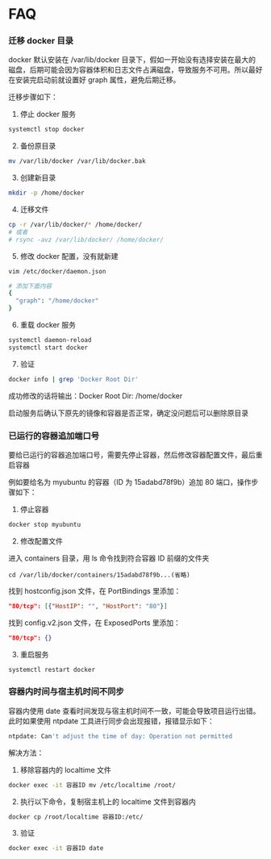# FAQ

### 迁移 docker 目录

docker 默认安装在 /var/lib/docker 目录下，假如一开始没有选择安装在最大的磁盘，后期可能会因为容器体积和日志文件占满磁盘，导致服务不可用。所以最好在安装完启动前就设置好 graph 属性，避免后期迁移。

迁移步骤如下：

1. 停止 docker 服务

```bash
systemctl stop docker
```

2. 备份原目录

```bash
mv /var/lib/docker /var/lib/docker.bak
```

3. 创建新目录

```bash
mkdir -p /home/docker
```

4. 迁移文件

```bash
cp -r /var/lib/docker/* /home/docker/
# 或者
# rsync -avz /var/lib/docker/ /home/docker/
```

5. 修改 docker 配置，没有就新建

```bash
vim /etc/docker/daemon.json

# 添加下面内容
{
  "graph": "/home/docker"
}
```

6. 重载 docker 服务

```bash
systemctl daemon-reload
systemctl start docker
```

7. 验证

```bash
docker info | grep 'Docker Root Dir'
```

成功修改的话将输出：Docker Root Dir: /home/docker

启动服务后确认下原先的镜像和容器是否正常，确定没问题后可以删除原目录



### 已运行的容器追加端口号

要给已运行的容器追加端口号，需要先停止容器，然后修改容器配置文件，最后重启容器

例如要给名为 myubuntu 的容器（ID 为 15adabd78f9b）追加 80 端口，操作步骤如下：

1. 停止容器

```bash
docker stop myubuntu
```

2. 修改配置文件

进入 containers 目录，用 ls 命令找到符合容器 ID 前缀的文件夹

```
cd /var/lib/docker/containers/15adabd78f9b...(省略)
```

找到 hostconfig.json 文件，在 PortBindings 里添加：

```json
"80/tcp": [{"HostIP": "", "HostPort": "80"}]
```

找到 config.v2.json 文件，在 ExposedPorts 里添加：

```json
"80/tcp": {}
```

3. 重启服务

```bash
systemctl restart docker
```



### 容器内时间与宿主机时间不同步

容器内使用 date 查看时间发现与宿主机时间不一致，可能会导致项目运行出错。此时如果使用 ntpdate 工具进行同步会出现报错，报错显示如下：

```bash
ntpdate: Can't adjust the time of day: Operation not permitted
```

解决方法：

1. 移除容器内的 localtime 文件

```bash
docker exec -it 容器ID mv /etc/localtime /root/
```

2. 执行以下命令，复制宿主机上的 localtime 文件到容器内

```bash
docker cp /root/localtime 容器ID:/etc/
```

3. 验证

```bash
docker exec -it 容器ID date
```
